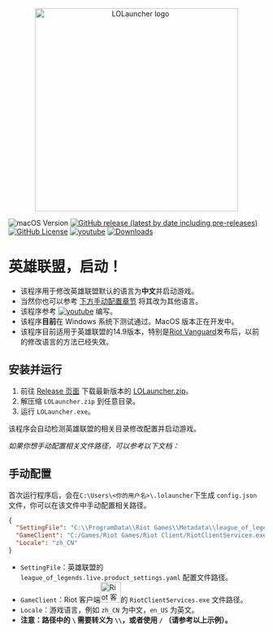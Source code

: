 <div style="text-align:center;">
    <img src="./docs/icon.svg" alt="LOLauncher logo" width="400px">
</div>

![macOS Version](https://img.shields.io/badge/WinOS_Version-10%2B-green?logo=windows)
[![GitHub release (latest by date including pre-releases)](https://img.shields.io/github/v/release/ChenglongMa/LOLauncher?include_prereleases)](https://github.com/ChenglongMa/LOLauncher/releases/latest)
[![GitHub License](https://img.shields.io/github/license/ChenglongMa/LOLauncher)](https://github.com/ChenglongMa/LOLauncher/blob/main/LICENSE)
[![youtube](https://img.shields.io/badge/参考教程-FF0000?logo=youtube)](https://youtu.be/gNkLY6EAsaU?si=Q-WdWD7Jt7Oyik_w)
[![Downloads](https://img.shields.io/github/downloads/ChenglongMa/LOLauncher/total)](https://github.com/ChenglongMa/LOLauncher/releases/latest)

# 英雄联盟，启动！

* 该程序用于修改英雄联盟默认的语言为**中文**并启动游戏。
* 当然你也可以参考 [下方手动配置章节](#手动配置) 将其改为其他语言。
* 该程序参考 [![youtube](https://img.shields.io/badge/大神制作的视频教程-FF0000?logo=youtube)](https://youtu.be/gNkLY6EAsaU?si=Q-WdWD7Jt7Oyik_w) 编写。
* 该程序**目前**在 Windows 系统下测试通过。MacOS 版本正在开发中。
* 该程序目前适用于英雄联盟的14.9版本，特别是[Riot Vanguard](https://www.leagueoflegends.com/en-us/news/game-updates/patch-14-9-notes/#patch-vanguard)发布后，以前的修改语言的方法已经失效。

## 安装并运行

1. 前往 [Release 页面](https://github.com/ChenglongMa/LOLauncher/releases/latest) 下载最新版本的 [LOLauncher.zip](https://github.com/ChenglongMa/LOLauncher/releases/latest/download/LOLauncher.zip)。
2. 解压缩 `LOLauncher.zip` 到任意目录。
3. 运行 `LOLauncher.exe`。

该程序会自动检测英雄联盟的相关目录修改配置并启动游戏。

*如果你想手动配置相关文件路径，可以参考以下文档：*

## 手动配置

首次运行程序后，会在`C:\Users\<你的用户名>\.lolauncher`下生成 `config.json` 文件，你可以在该文件中手动配置相关路径。

```json
{
  "SettingFile": "C:\\ProgramData\\Riot Games\\Metadata\\league_of_legends.live\\league_of_legends.live.product_settings.yaml",
  "GameClient": "C:/Games/Riot Games/Riot Client/RiotClientServices.exe",
  "Locale": "zh_CN"
}
```

- `SettingFile`：英雄联盟的 `league_of_legends.live.product_settings.yaml` 配置文件路径。
- `GameClient`：Riot 客户端<img src="./docs/lol_client.ico" alt="Riot 客户端 icon" width="40px">的 `RiotClientServices.exe` 文件路径。
- `Locale`：游戏语言，例如 `zh_CN` 为中文，`en_US` 为英文。
- **注意：路径中的 `\` 需要转义为 `\\`，或者使用 `/` （请参考以上示例）。**

